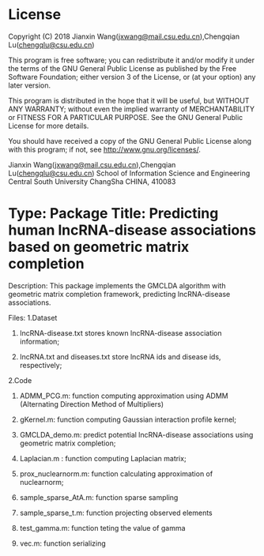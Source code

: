 License
=========
Copyright (C) 2018 Jianxin Wang(jxwang@mail.csu.edu.cn),Chengqian Lu(chengqlu@csu.edu.cn)

This program is free software; you can redistribute it and/or
modify it under the terms of the GNU General Public License
as published by the Free Software Foundation; either version 3
of the License, or (at your option) any later version.

This program is distributed in the hope that it will be useful,
but WITHOUT ANY WARRANTY; without even the implied warranty of
MERCHANTABILITY or FITNESS FOR A PARTICULAR PURPOSE.  See the
GNU General Public License for more details.

You should have received a copy of the GNU General Public License
along with this program; if not, see <http://www.gnu.org/licenses/>.

Jianxin Wang(jxwang@mail.csu.edu.cn),Chengqian Lu(chengqlu@csu.edu.cn)
School of Information Science and Engineering
Central South University
ChangSha
CHINA, 410083

Type: Package
Title: Predicting human lncRNA-disease associations based on geometric matrix completion
=================
Description: This package implements the GMCLDA algorithm with geometric matrix completion framework, predicting lncRNA-disease 
associations.

Files:
1.Dataset

1) lncRNA-disease.txt stores known lncRNA-disease association information;

2) lncRNA.txt and diseases.txt store lncRNA ids and disease ids, respectively;

2.Code
1) ADMM_PCG.m: function computing approximation using ADMM (Alternating Direction Method of Multipliers) 

2) gKernel.m: function computing Gaussian interaction profile kernel;

3) GMCLDA_demo.m: predict potential lncRNA-disease associations using geometric matrix completion; 

4) Laplacian.m : function computing Laplacian matrix;

5) prox_nuclearnorm.m: function calculating approximation of nuclearnorm;

6) sample_sparse_AtA.m: function sparse sampling

7) sample_sparse_t.m: function projecting observed elements

8) test_gamma.m: function teting the value of gamma

9) vec.m: function serializing 




